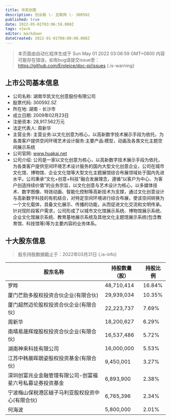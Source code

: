 ```yaml
---
title: 华凯创意
description: 创业板 \- 互联网 \- 300592
published: true
date: 2022-05-01T03:06:59.000Z
tags: stock
editor: markdown
dateCreated: 2022-01-01T00:00:00.000Z
---
```


> 本页面由自动化程序生成于 Sun May 01 2022 03:06:59 GMT+0800
> 内容可能存在错误，如有bug请提交issue至：https://github.com/Eroleice/doc-pi/issues
{.is-warning}

## 上市公司基本信息
- 公司名称: 湖南华凯文化创意股份有限公司
- 股票代码: 300592.SZ
- 所在地: 湖南 - 长沙市
- 成立日期: 2009年02月23日
- 注册资本: 28,917.562万元
- 法定代表人: 周新华
- 主营业务: 主营业务:以文化创意为核心，以高新数字技术展示手段为依托，为各类客户提供空间环境艺术设计服务:主要产品:模型，动画及各类文化主题空间展示系统
- 公司官网: www.huakai.net
- 公司介绍: 公司是一家以文化创意为核心，以高新数字技术展示手段为依托，为各类客户提供空间环境艺术设计服务的国内大型文化创意企业，公司在城市文化馆、博物馆、企业文化馆等大型文化主题展馆综合布展领域处于国内先进水平。公司秉承“文化+创意+科技”融合发展理念，遵循“以客户为中心、为客户创造持续价值”的业务宗旨，以文化创意与艺术设计为核心，以多媒体技术、数字图像、特效动画、智能化控制等高新技术为支撑，通过文化创意设计与高新数字科技的有机结合，对特定空间环境进行综合布展，使该空间转换为一个文化载体，具备文化展示、传播的功能，从而促进文化交流和文明传承。针对现阶段客户需求，公司形成了以城市文化馆展示系统、博物馆展示系统、企业文化馆展示系统、教育基地展示系统及其他文化主题馆展示系统(包含教育馆、科技馆等)等为主要内容的业务体系。


## 十大股东信息
> 股东持股数据截止于：2022年03月31日
{.is-info}

| 股东名称 | 持股数量（股） | 持股比例 |
| --- | --- | --- |
| 罗晔 | 48,710,414 | 16.84% |
| 厦门芒励多股权投资合伙企业(有限合伙) | 29,939,034 | 10.35% |
| 厦门超然迈伦股权投资合伙企业(有限合伙) | 22,223,737 | 7.69% |
| 周新华 | 18,200,627 | 6.29% |
| 南靖易晟辉煌股权投资合伙企业(有限合伙) | 16,537,486 | 5.72% |
| 湖南神来科技有限公司 | 16,000,000 | 5.53% |
| 江苏中韩晨晖朗姿股权投资基金(有限合伙) | 9,450,001 | 3.27% |
| 深圳创富兆业金融管理有限公司-创富福星六号私募证券投资基金 | 6,893,900 | 2.38% |
| 宁波梅山保税港区繸子马利亚股权投资中心(有限合伙) | 6,765,396 | 2.34% |
| 何海波 | 5,800,000 | 2.01% |




